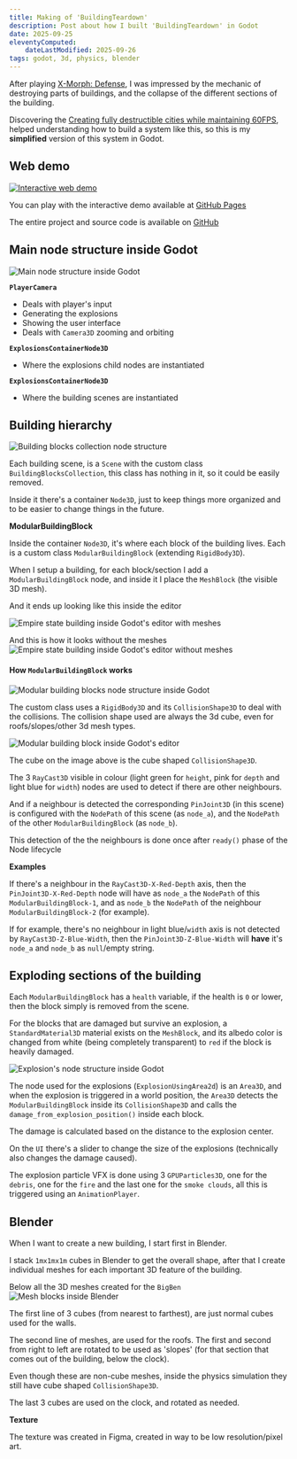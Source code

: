 ```yaml
---
title: Making of 'BuildingTeardown'
description: Post about how I built 'BuildingTeardown' in Godot
date: 2025-09-25
eleventyComputed:
    dateLastModified: 2025-09-26
tags: godot, 3d, physics, blender
---
```

After playing [X-Morph: Defense](https://store.steampowered.com/app/408410/XMorph_Defense/), I was impressed by the mechanic of destroying parts of buildings, and the collapse of the different sections of the building.

Discovering the [Creating fully destructible cities while maintaining 60FPS](https://www.gamedeveloper.com/design/creating-fully-destructible-cities-while-maintaining-60fps), helped understanding how to build a system like this, so this is my **simplified** version of this system in Godot.

## Web demo

[![Interactive web demo](/img/2025-09-making-building-teardown/interactive-demo.jpg)](https://crei0.github.io/building-teardown/)

You can play with the interactive demo available at [GitHub Pages](https://crei0.github.io/building-teardown/)

The entire project and source code is available on [GitHub](https://github.com/crei0/building-teardown)

## Main node structure inside Godot

![Main node structure inside Godot](/img/2025-09-making-building-teardown/sandbox-node-structure-inside-godot.jpg)

**`PlayerCamera`**

* Deals with player's input
* Generating the explosions
* Showing the user interface
* Deals with `Camera3D` zooming and orbiting

**`ExplosionsContainerNode3D`**

* Where the explosions child nodes are instantiated

**`ExplosionsContainerNode3D`**

* Where the building scenes are instantiated

## Building hierarchy

![Building blocks collection node structure](/img/2025-09-making-building-teardown/empire-state-building-node-collection-node-strucuture.jpg)

Each building scene, is a `Scene` with the custom class `BuildingBlocksCollection`, this class has nothing in it, so it could be easily removed.

Inside it there's a container `Node3D`, just to keep things more organized and to be easier to change things in the future.

**ModularBuildingBlock**

Inside the container `Node3D`, it's where each block of the building lives. Each is a custom class `ModularBuildingBlock` (extending `RigidBody3D`). 

When I setup a building, for each block/section I add a `ModularBuildingBlock` node, and inside it I place the `MeshBlock` (the visible 3D mesh).

And it ends up looking like this inside the editor

![Empire state building inside Godot's editor with meshes](/img/2025-09-making-building-teardown/empire-state-building-inside-godot-editor-with-meshes.jpg)


And this is how it looks without the meshes
![Empire state building inside Godot's editor without meshes](/img/2025-09-making-building-teardown/empire-state-building-inside-godot-editor-without-meshes.jpg)

#### How `ModularBuildingBlock` works

![Modular building blocks node structure inside Godot](/img/2025-09-making-building-teardown/modular-building-block-node-structure.jpg)

The custom class uses a `RigidBody3D` and its `CollisionShape3D` to deal with the collisions. The collision shape used are always the 3d cube, even for roofs/slopes/other 3d mesh types.

![Modular building block inside Godot's editor](/img/2025-09-making-building-teardown/modular-building-block-inside-godot-editor.jpg)

The cube on the image above is the cube shaped `CollisionShape3D`.

The 3 `RayCast3D` visible in colour (light green for `height`, pink for `depth` and light blue for `width`) nodes are used to detect if there are other neighbours.

And if a neighbour is detected the corresponding `PinJoint3D` (in this scene) is configured with the `NodePath` of this scene (as `node_a`), and the `NodePath` of the other `ModularBuildingBlock` (as `node_b`).

This detection of the the neighbours is done once after `ready()` phase of the Node lifecycle

**Examples**

If there's a neighbour in the `RayCast3D-X-Red-Depth` axis, then the `PinJoint3D-X-Red-Depth` node will have as `node_a` the `NodePath` of this `ModularBuildingBlock-1`, and as `node_b` the `NodePath` of the neighbour `ModularBuildingBlock-2` (for example).

If for example, there's no neighbour in light blue/`width` axis is not detected by `RayCast3D-Z-Blue-Width`, then the `PinJoint3D-Z-Blue-Width` will **have** it's `node_a` and `node_b` as `null`/empty string.

## Exploding sections of the building

Each `ModularBuildingBlock` has a `health` variable, if the health is `0` or lower, then the block simply is removed from the scene.

For the blocks that are damaged but survive an explosion, a `StandardMaterial3D` material exists on the `MeshBlock`, and its albedo color is changed from white (being completely transparent) to `red` if the block is heavily damaged.

![Explosion's node structure inside Godot](/img/2025-09-making-building-teardown/explosion-node-structure-inside-godot.jpg)

The node used for the explosions (`ExplosionUsingArea2d`) is an `Area3D`, and when the explosion is triggered in a world position, the `Area3D` detects the `ModularBuildingBlock` inside its `CollisionShape3D` and calls the `damage_from_explosion_position()` inside each block.

The damage is calculated based on the distance to the explosion center.

On the `UI` there's a slider to change the size of the explosions (technically also changes the damage caused).

The explosion particle VFX is done using 3 `GPUParticles3D`, one for the `debris`, one for the `fire` and the last one for the `smoke clouds`, all this is triggered using an `AnimationPlayer`.

## Blender

When I want to create a new building, I start first in Blender.

I stack `1mx1mx1m` cubes in Blender to get the overall shape, after that I create individual meshes for each important 3D feature of the building.

Below all the 3D meshes created for the `BigBen`
![Mesh blocks inside Blender](/img/2025-09-making-building-teardown/blender-big-ben-mesh-blocks.jpg)

The first line of 3 cubes (from nearest to farthest), are just normal cubes used for the walls.

The second line of meshes, are used for the roofs. The first and second from right to left are rotated to be used as 'slopes' (for that section that comes out of the building, below the clock).

Even though these are non-cube meshes, inside the physics simulation they still have cube shaped `CollisionShape3D`.

The last 3 cubes are used on the clock, and rotated as needed.

**Texture**

The texture was created in Figma, created in way to be low resolution/pixel art.

